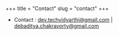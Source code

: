 +++
title = "Contact"
slug = "contact"
+++

- Contact : dev.techvidyarthi@gmail.com | debaditya.chakravorty@gmail.com
